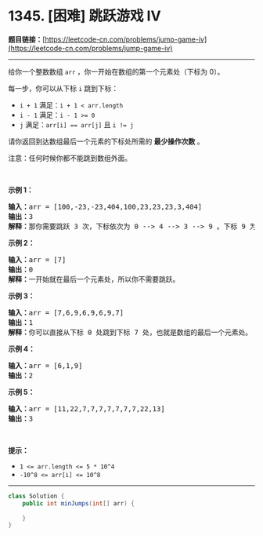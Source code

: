 # 1345. [困难] 跳跃游戏 IV

**题目链接：**[https://leetcode-cn.com/problems/jump-game-iv](https://leetcode-cn.com/problems/jump-game-iv)

---

<div class="content__1Y2H">
 <div class="notranslate">
  <p>给你一个整数数组&nbsp;<code>arr</code>&nbsp;，你一开始在数组的第一个元素处（下标为 0）。</p> 
  <p>每一步，你可以从下标&nbsp;<code>i</code>&nbsp;跳到下标：</p> 
  <ul> 
   <li><code>i + 1</code>&nbsp;满足：<code>i + 1 &lt; arr.length</code></li> 
   <li><code>i - 1</code>&nbsp;满足：<code>i - 1 &gt;= 0</code></li> 
   <li><code>j</code>&nbsp;满足：<code>arr[i] == arr[j]</code>&nbsp;且&nbsp;<code>i != j</code></li> 
  </ul> 
  <p>请你返回到达数组最后一个元素的下标处所需的&nbsp;<strong>最少操作次数</strong>&nbsp;。</p> 
  <p>注意：任何时候你都不能跳到数组外面。</p> 
  <p>&nbsp;</p> 
  <p><strong>示例 1：</strong></p> 
  <pre class="language-text"><strong>输入：</strong>arr = [100,-23,-23,404,100,23,23,23,3,404]
<strong>输出：</strong>3
<strong>解释：</strong>那你需要跳跃 3 次，下标依次为 0 --&gt; 4 --&gt; 3 --&gt; 9 。下标 9 为数组的最后一个元素的下标。
</pre> 
  <p><strong>示例 2：</strong></p> 
  <pre class="language-text"><strong>输入：</strong>arr = [7]
<strong>输出：</strong>0
<strong>解释：</strong>一开始就在最后一个元素处，所以你不需要跳跃。
</pre> 
  <p><strong>示例 3：</strong></p> 
  <pre class="language-text"><strong>输入：</strong>arr = [7,6,9,6,9,6,9,7]
<strong>输出：</strong>1
<strong>解释：</strong>你可以直接从下标 0 处跳到下标 7 处，也就是数组的最后一个元素处。
</pre> 
  <p><strong>示例 4：</strong></p> 
  <pre class="language-text"><strong>输入：</strong>arr = [6,1,9]
<strong>输出：</strong>2
</pre> 
  <p><strong>示例 5：</strong></p> 
  <pre class="language-text"><strong>输入：</strong>arr = [11,22,7,7,7,7,7,7,7,22,13]
<strong>输出：</strong>3
</pre> 
  <p>&nbsp;</p> 
  <p><strong>提示：</strong></p> 
  <ul> 
   <li><code>1 &lt;= arr.length &lt;= 5 * 10^4</code></li> 
   <li><code>-10^8 &lt;= arr[i] &lt;= 10^8</code></li> 
  </ul> 
 </div>
</div>

---

```java
class Solution {
    public int minJumps(int[] arr) {
        
    }
}
```